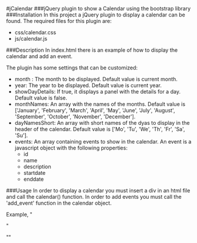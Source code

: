 #jCalendar
###jQuery plugin to show a Calendar using the bootstrap library
###Installation
In this project a jQuery plugin to display a calendar can be found. The required files for this plugin are:
* css/calendar.css
* js/calendar.js

###Description
In index.html there is an example of how to display the calendar and add an event.

The plugin has some settings that can be customized:
* month : The month to be displayed. Default value is current month.
* year: The year to be displayed. Default value is current year.
* showDayDetails: If true, it displays a panel with the details for a day. Default value is false.
* monthNames: An array with the names of the months. Default value is ['January', 'February', 'March', 'April', 'May', 'June', 'July', 'August', 'September', 'October', 'November', 'December'].
* dayNamesShort: An array with short names of the dyas to display in the header of the calendar. Default value is ['Mo', 'Tu', 'We', 'Th', 'Fr', 'Sa', 'Su'].
* events: An array containing events to show in the calendar. An event is a javascript object with the following properties:
  - id
  - name
  - description
  - startdate
  - enddate

###Usage
In order to display a calendar you must insert a div in an html file and call the calendar() function. In order to add events you must call the 'add_event' function in the calendar object.

Example,
"<div id="jCalendar"></div>"

"<script>
  var myCalendar = $('#jCalendar').calendar();
  myCalendar.calendar('add_event',{
					'id': 2,
					'name': 'Added event',
					'description': 'Demo of adding and event to the calendar using javascript.',
					'startdate': (function(){d=new Date();d.setDate(d.getDate()-1);return d;})(),
					'enddate': (function(){d=new Date();d.setDate(d.getDate()-1);return d;})()
			});
</script>"
